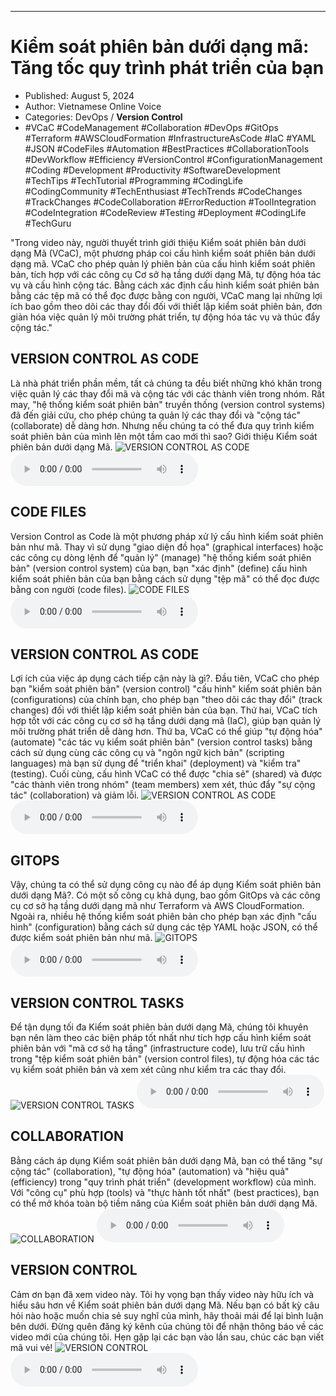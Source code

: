 
---

# Kiểm soát phiên bản dưới dạng mã: Tăng tốc quy trình phát triển của bạn

- Published: August 5, 2024
- Author: Vietnamese Online Voice
- Categories: DevOps / **Version Control**
- #VCaC #CodeManagement #Collaboration #DevOps #GitOps #Terraform #AWSCloudFormation #InfrastructureAsCode #IaC #YAML #JSON #CodeFiles #Automation #BestPractices #CollaborationTools #DevWorkflow #Efficiency #VersionControl #ConfigurationManagement #Coding #Development #Productivity #SoftwareDevelopment #TechTips #TechTutorial #Programming #CodingLife #CodingCommunity #TechEnthusiast #TechTrends #CodeChanges #TrackChanges #CodeCollaboration #ErrorReduction #ToolIntegration #CodeIntegration #CodeReview #Testing #Deployment #CodingLife #TechGuru

"Trong video này, người thuyết trình giới thiệu Kiểm soát phiên bản dưới dạng Mã (VCaC), một phương pháp coi cấu hình kiểm soát phiên bản dưới dạng mã. VCaC cho phép quản lý phiên bản của cấu hình kiểm soát phiên bản, tích hợp với các công cụ Cơ sở hạ tầng dưới dạng Mã, tự động hóa tác vụ và cấu hình cộng tác. Bằng cách xác định cấu hình kiểm soát phiên bản bằng các tệp mã có thể đọc được bằng con người, VCaC mang lại những lợi ích bao gồm theo dõi các thay đổi đối với thiết lập kiểm soát phiên bản, đơn giản hóa việc quản lý môi trường phát triển, tự động hóa tác vụ và thúc đẩy cộng tác."


## VERSION CONTROL AS CODE

Là nhà phát triển phần mềm, tất cả chúng ta đều biết những khó khăn trong việc quản lý các thay đổi mã và cộng tác với các thành viên trong nhóm. Rất may, "hệ thống kiểm soát phiên bản" truyền thống (version control systems) đã đến giải cứu, cho phép chúng ta quản lý các thay đổi và "cộng tác" (collaborate) dễ dàng hơn. Nhưng nếu chúng ta có thể đưa quy trình kiểm soát phiên bản của mình lên một tầm cao mới thì sao? Giới thiệu Kiểm soát phiên bản dưới dạng Mã.
![VERSION CONTROL AS CODE](https://http-archiver-apis-production-80.schnworks.com/storage/images/transitions/2024-08-05/transition-18399732380-Montserrat-Thin-4A148C.jpg)
<audio controls>
    <source src="https://http-archiver-apis-production-80.schnworks.com/storage/storage/audio/file-9912949248.mp3" type="audio/mpeg">
</audio>



## CODE FILES

Version Control as Code là một phương pháp xử lý cấu hình kiểm soát phiên bản như mã. Thay vì sử dụng "giao diện đồ họa" (graphical interfaces) hoặc các công cụ dòng lệnh để "quản lý" (manage) "hệ thống kiểm soát phiên bản" (version control system) của bạn, bạn "xác định" (define) cấu hình kiểm soát phiên bản của bạn bằng cách sử dụng "tệp mã" có thể đọc được bằng con người (code files).
![CODE FILES](https://http-archiver-apis-production-80.schnworks.com/storage/images/transitions/2024-08-05/transition-28404625075-Montserrat-SemiBold-512DA8.jpg)
<audio controls>
    <source src="https://http-archiver-apis-production-80.schnworks.com/storage/storage/audio/file-25938705461.mp3" type="audio/mpeg">
</audio>



## VERSION CONTROL AS CODE

Lợi ích của việc áp dụng cách tiếp cận này là gì?. Đầu tiên, VCaC cho phép bạn "kiểm soát phiên bản" (version control) "cấu hình" kiểm soát phiên bản (configurations) của chính bạn, cho phép bạn "theo dõi các thay đổi" (track changes) đối với thiết lập kiểm soát phiên bản của bạn. Thứ hai, VCaC tích hợp tốt với các công cụ cơ sở hạ tầng dưới dạng mã (IaC), giúp bạn quản lý môi trường phát triển dễ dàng hơn. Thứ ba, VCaC có thể giúp "tự động hóa" (automate) "các tác vụ kiểm soát phiên bản" (version control tasks) bằng cách sử dụng cùng các công cụ và "ngôn ngữ kịch bản" (scripting languages) mà bạn sử dụng để "triển khai" (deployment) và "kiểm tra" (testing). Cuối cùng, cấu hình VCaC có thể được "chia sẻ" (shared) và được "các thành viên trong nhóm" (team members) xem xét, thúc đẩy "sự cộng tác" (collaboration) và giảm lỗi.
![VERSION CONTROL AS CODE](https://http-archiver-apis-production-80.schnworks.com/storage/images/transitions/2024-08-05/transition-4022993181-Montserrat-SemiBold-880E4F.jpg)
<audio controls>
    <source src="https://http-archiver-apis-production-80.schnworks.com/storage/storage/audio/file-2455326621.mp3" type="audio/mpeg">
</audio>



## GITOPS

Vậy, chúng ta có thể sử dụng công cụ nào để áp dụng Kiểm soát phiên bản dưới dạng Mã?. Có một số công cụ khả dụng, bao gồm GitOps và các công cụ cơ sở hạ tầng dưới dạng mã như Terraform và AWS CloudFormation. Ngoài ra, nhiều hệ thống kiểm soát phiên bản cho phép bạn xác định "cấu hình" (configuration) bằng cách sử dụng các tệp YAML hoặc JSON, có thể được kiểm soát phiên bản như mã.
![GITOPS](https://http-archiver-apis-production-80.schnworks.com/storage/images/transitions/2024-08-05/transition-7395216266-Montserrat-SemiBold-512DA8.jpg)
<audio controls>
    <source src="https://http-archiver-apis-production-80.schnworks.com/storage/storage/audio/file-34060809143.mp3" type="audio/mpeg">
</audio>



## VERSION CONTROL TASKS

Để tận dụng tối đa Kiểm soát phiên bản dưới dạng Mã, chúng tôi khuyên bạn nên làm theo các biện pháp tốt nhất như tích hợp cấu hình kiểm soát phiên bản với "mã cơ sở hạ tầng" (infrastructure code), lưu trữ cấu hình trong "tệp kiểm soát phiên bản" (version control files), tự động hóa các tác vụ kiểm soát phiên bản và xem xét cũng như kiểm tra các thay đổi.
![VERSION CONTROL TASKS](https://http-archiver-apis-production-80.schnworks.com/storage/images/transitions/2024-08-05/transition--29321105745-Montserrat-Thin-7B1FA2.jpg)
<audio controls>
    <source src="https://http-archiver-apis-production-80.schnworks.com/storage/storage/audio/file-38090164583.mp3" type="audio/mpeg">
</audio>



## COLLABORATION

Bằng cách áp dụng Kiểm soát phiên bản dưới dạng Mã, bạn có thể tăng "sự cộng tác" (collaboration), "tự động hóa" (automation) và "hiệu quả" (efficiency) trong "quy trình phát triển" (development workflow) của mình. Với "công cụ" phù hợp (tools) và "thực hành tốt nhất" (best practices), bạn có thể mở khóa toàn bộ tiềm năng của Kiểm soát phiên bản dưới dạng Mã.
![COLLABORATION](https://http-archiver-apis-production-80.schnworks.com/storage/images/transitions/2024-08-05/transition-68158089500-Montserrat-Regular-512DA8.jpg)
<audio controls>
    <source src="https://http-archiver-apis-production-80.schnworks.com/storage/storage/audio/file-27125912399.mp3" type="audio/mpeg">
</audio>



## VERSION CONTROL

Cảm ơn bạn đã xem video này. Tôi hy vọng bạn thấy video này hữu ích và hiểu sâu hơn về Kiểm soát phiên bản dưới dạng Mã. Nếu bạn có bất kỳ câu hỏi nào hoặc muốn chia sẻ suy nghĩ của mình, hãy thoải mái để lại bình luận bên dưới. Đừng quên đăng ký kênh của chúng tôi để nhận thông báo về các video mới của chúng tôi. Hẹn gặp lại các bạn vào lần sau, chúc các bạn viết mã vui vẻ!
![VERSION CONTROL](https://http-archiver-apis-production-80.schnworks.com/storage/images/transitions/2024-08-05/transition-24339945418-Montserrat-Regular-283593.jpg)
<audio controls>
    <source src="https://http-archiver-apis-production-80.schnworks.com/storage/storage/audio/file-11030448540.mp3" type="audio/mpeg">
</audio>

